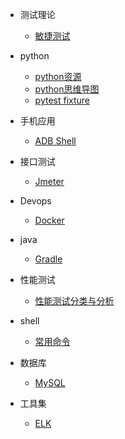   
* 测试理论
  * [敏捷测试](test-theory/agile.md)
* python
  * [python资源](python/resource.md)
  * [python思维导图](python/xmind.md)
  * [pytest fixture](python/fixture.md)
* 手机应用
  * [ADB Shell](app/adb.md)
* 接口测试
  * [Jmeter](api/jmeter.md)
* Devops
  * [Docker](devops/docker.md)
* java
  * [Gradle](java/gradle.md)
* 性能测试
  * [性能测试分类与分析](performance/loadtesting.md)

* shell
  * [常用命令](shell/shell.md)
* 数据库
  * [MySQL](sql/mysql.md)
* 工具集
  * [ELK](tools/elk.md)